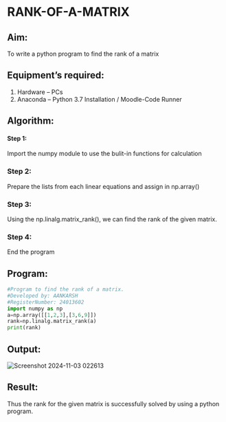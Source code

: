 # RANK-OF-A-MATRIX
## Aim:
To write a python program to find the rank of a matrix
## Equipment’s required:
1. 	Hardware – PCs
2. 	Anaconda – Python 3.7 Installation / Moodle-Code Runner
## Algorithm:
#### Step 1:
Import the numpy module to use the bulit-in functions for calculation 
### Step 2: 
Prepare the lists from each linear equations and assign in np.array()
### Step 3: 
Using the np.linalg.matrix_rank(), we can find the rank of the given matrix.
### Step 4: 
End the program
## Program:
```python
#Program to find the rank of a matrix.
#Developed by: AANKARSH
#RegisterNumber: 24013602
import numpy as np
a=np.array([[1,2,3],[3,6,9]])
rank=np.linalg.matrix_rank(a)
print(rank)
```
## Output:
![Screenshot 2024-11-03 022613](https://github.com/user-attachments/assets/494c0b19-caf1-41ba-b18f-104eab1700a7)

## Result:
Thus the rank for the given matrix is successfully solved by  using a python program.

